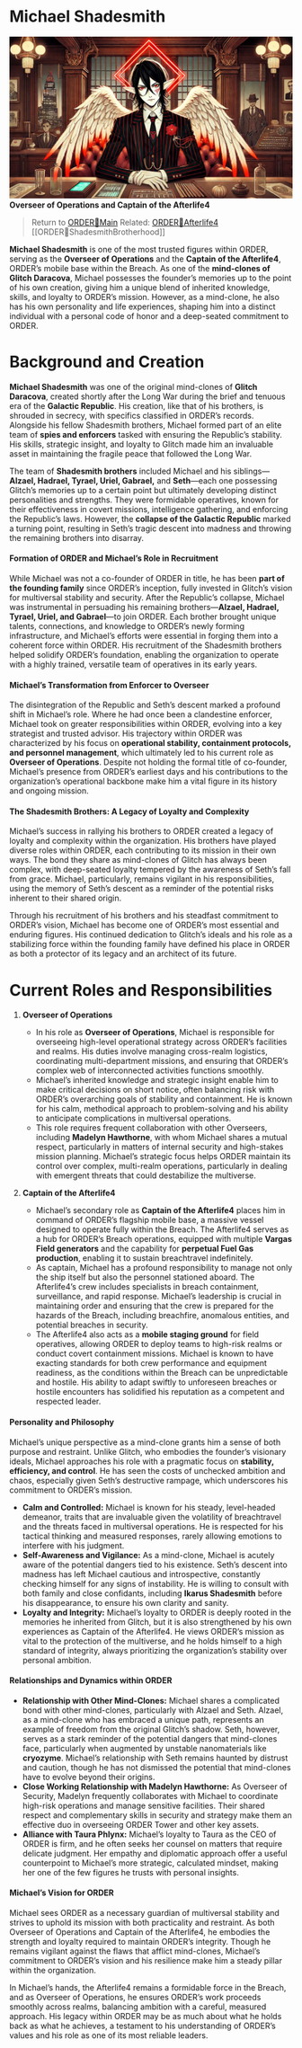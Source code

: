 # Michael Shadesmith
![](bin/MichaelShadesmith-v25.webp)
**Overseer of Operations and Captain of the Afterlife4**

> Return to [ORDER🔻Main](ORDER🔻Main.md)
> Related: [ORDER🔻Afterlife4](ORDER🔻Afterlife4.md)
> [[ORDER🔻ShadesmithBrotherhood]]

**Michael Shadesmith** is one of the most trusted figures within ORDER, serving as the **Overseer of Operations** and the **Captain of the Afterlife4**, ORDER’s mobile base within the Breach. As one of the **mind-clones of Glitch Daracova**, Michael possesses the founder’s memories up to the point of his own creation, giving him a unique blend of inherited knowledge, skills, and loyalty to ORDER’s mission. However, as a mind-clone, he also has his own personality and life experiences, shaping him into a distinct individual with a personal code of honor and a deep-seated commitment to ORDER.

# Background and Creation

**Michael Shadesmith** was one of the original mind-clones of **Glitch Daracova**, created shortly after the Long War during the brief and tenuous era of the **Galactic Republic**. His creation, like that of his brothers, is shrouded in secrecy, with specifics classified in ORDER’s records. Alongside his fellow Shadesmith brothers, Michael formed part of an elite team of **spies and enforcers** tasked with ensuring the Republic’s stability. His skills, strategic insight, and loyalty to Glitch made him an invaluable asset in maintaining the fragile peace that followed the Long War.

The team of **Shadesmith brothers** included Michael and his siblings—**Alzael, Hadrael, Tyrael, Uriel, Gabrael,** and **Seth**—each one possessing Glitch’s memories up to a certain point but ultimately developing distinct personalities and strengths. They were formidable operatives, known for their effectiveness in covert missions, intelligence gathering, and enforcing the Republic’s laws. However, the **collapse of the Galactic Republic** marked a turning point, resulting in Seth’s tragic descent into madness and throwing the remaining brothers into disarray.

#### **Formation of ORDER and Michael’s Role in Recruitment**

While Michael was not a co-founder of ORDER in title, he has been **part of the founding family** since ORDER’s inception, fully invested in Glitch’s vision for multiversal stability and security. After the Republic’s collapse, Michael was instrumental in persuading his remaining brothers—**Alzael, Hadrael, Tyrael, Uriel, and Gabrael**—to join ORDER. Each brother brought unique talents, connections, and knowledge to ORDER’s newly forming infrastructure, and Michael’s efforts were essential in forging them into a coherent force within ORDER. His recruitment of the Shadesmith brothers helped solidify ORDER’s foundation, enabling the organization to operate with a highly trained, versatile team of operatives in its early years.

#### **Michael’s Transformation from Enforcer to Overseer**

The disintegration of the Republic and Seth’s descent marked a profound shift in Michael’s role. Where he had once been a clandestine enforcer, Michael took on greater responsibilities within ORDER, evolving into a key strategist and trusted advisor. His trajectory within ORDER was characterized by his focus on **operational stability, containment protocols, and personnel management**, which ultimately led to his current role as **Overseer of Operations**. Despite not holding the formal title of co-founder, Michael’s presence from ORDER’s earliest days and his contributions to the organization’s operational backbone make him a vital figure in its history and ongoing mission.

#### **The Shadesmith Brothers: A Legacy of Loyalty and Complexity**

Michael’s success in rallying his brothers to ORDER created a legacy of loyalty and complexity within the organization. His brothers have played diverse roles within ORDER, each contributing to its mission in their own ways. The bond they share as mind-clones of Glitch has always been complex, with deep-seated loyalty tempered by the awareness of Seth’s fall from grace. Michael, particularly, remains vigilant in his responsibilities, using the memory of Seth’s descent as a reminder of the potential risks inherent to their shared origin.

Through his recruitment of his brothers and his steadfast commitment to ORDER’s vision, Michael has become one of ORDER’s most essential and enduring figures. His continued dedication to Glitch’s ideals and his role as a stabilizing force within the founding family have defined his place in ORDER as both a protector of its legacy and an architect of its future.

# Current Roles and Responsibilities

1. **Overseer of Operations**
    
    - In his role as **Overseer of Operations**, Michael is responsible for overseeing high-level operational strategy across ORDER’s facilities and realms. His duties involve managing cross-realm logistics, coordinating multi-department missions, and ensuring that ORDER’s complex web of interconnected activities functions smoothly.
    - Michael’s inherited knowledge and strategic insight enable him to make critical decisions on short notice, often balancing risk with ORDER’s overarching goals of stability and containment. He is known for his calm, methodical approach to problem-solving and his ability to anticipate complications in multiversal operations.
    - This role requires frequent collaboration with other Overseers, including **Madelyn Hawthorne**, with whom Michael shares a mutual respect, particularly in matters of internal security and high-stakes mission planning. Michael’s strategic focus helps ORDER maintain its control over complex, multi-realm operations, particularly in dealing with emergent threats that could destabilize the multiverse.
2. **Captain of the Afterlife4**
    
    - Michael’s secondary role as **Captain of the Afterlife4** places him in command of ORDER’s flagship mobile base, a massive vessel designed to operate fully within the Breach. The Afterlife4 serves as a hub for ORDER’s Breach operations, equipped with multiple **Vargas Field generators** and the capability for **perpetual Fuel Gas production**, enabling it to sustain breachtravel indefinitely.
    - As captain, Michael has a profound responsibility to manage not only the ship itself but also the personnel stationed aboard. The Afterlife4’s crew includes specialists in breach containment, surveillance, and rapid response. Michael’s leadership is crucial in maintaining order and ensuring that the crew is prepared for the hazards of the Breach, including breachfire, anomalous entities, and potential breaches in security.
    - The Afterlife4 also acts as a **mobile staging ground** for field operatives, allowing ORDER to deploy teams to high-risk realms or conduct covert containment missions. Michael is known to have exacting standards for both crew performance and equipment readiness, as the conditions within the Breach can be unpredictable and hostile. His ability to adapt swiftly to unforeseen breaches or hostile encounters has solidified his reputation as a competent and respected leader.

#### **Personality and Philosophy**

Michael’s unique perspective as a mind-clone grants him a sense of both purpose and restraint. Unlike Glitch, who embodies the founder’s visionary ideals, Michael approaches his role with a pragmatic focus on **stability, efficiency, and control**. He has seen the costs of unchecked ambition and chaos, especially given Seth’s destructive rampage, which underscores his commitment to ORDER’s mission.

- **Calm and Controlled:** Michael is known for his steady, level-headed demeanor, traits that are invaluable given the volatility of breachtravel and the threats faced in multiversal operations. He is respected for his tactical thinking and measured responses, rarely allowing emotions to interfere with his judgment.
- **Self-Awareness and Vigilance:** As a mind-clone, Michael is acutely aware of the potential dangers tied to his existence. Seth’s descent into madness has left Michael cautious and introspective, constantly checking himself for any signs of instability. He is willing to consult with both family and close confidants, including **Ikarus Shadesmith** before his disappearance, to ensure his own clarity and sanity.
- **Loyalty and Integrity:** Michael’s loyalty to ORDER is deeply rooted in the memories he inherited from Glitch, but it is also strengthened by his own experiences as Captain of the Afterlife4. He views ORDER’s mission as vital to the protection of the multiverse, and he holds himself to a high standard of integrity, always prioritizing the organization’s stability over personal ambition.

#### **Relationships and Dynamics within ORDER**

- **Relationship with Other Mind-Clones:** Michael shares a complicated bond with other mind-clones, particularly with Alzael and Seth. Alzael, as a mind-clone who has embraced a unique path, represents an example of freedom from the original Glitch’s shadow. Seth, however, serves as a stark reminder of the potential dangers that mind-clones face, particularly when augmented by unstable nanomaterials like **cryozyme**. Michael’s relationship with Seth remains haunted by distrust and caution, though he has not dismissed the potential that mind-clones have to evolve beyond their origins.
- **Close Working Relationship with Madelyn Hawthorne:** As Overseer of Security, Madelyn frequently collaborates with Michael to coordinate high-risk operations and manage sensitive facilities. Their shared respect and complementary skills in security and strategy make them an effective duo in overseeing ORDER Tower and other key assets.
- **Alliance with Taura Phlynx:** Michael’s loyalty to Taura as the CEO of ORDER is firm, and he often seeks her counsel on matters that require delicate judgment. Her empathy and diplomatic approach offer a useful counterpoint to Michael’s more strategic, calculated mindset, making her one of the few figures he trusts with personal insights.

#### **Michael’s Vision for ORDER**

Michael sees ORDER as a necessary guardian of multiversal stability and strives to uphold its mission with both practicality and restraint. As both Overseer of Operations and Captain of the Afterlife4, he embodies the strength and loyalty required to maintain ORDER’s integrity. Though he remains vigilant against the flaws that afflict mind-clones, Michael’s commitment to ORDER’s vision and his resilience make him a steady pillar within the organization.

In Michael’s hands, the Afterlife4 remains a formidable force in the Breach, and as Overseer of Operations, he ensures ORDER’s work proceeds smoothly across realms, balancing ambition with a careful, measured approach. His legacy within ORDER may be as much about what he holds back as what he achieves, a testament to his understanding of ORDER’s values and his role as one of its most reliable leaders.
